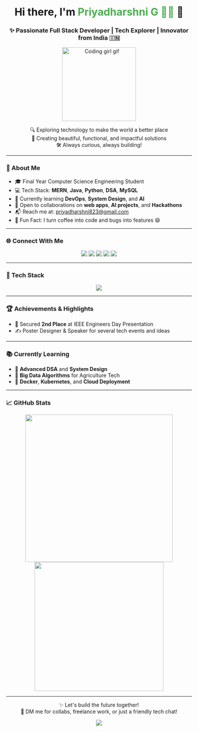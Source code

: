 <h1 align="center">Hi there, I'm <span style="color:#4CAF50">Priyadharshni G 👩‍💻</span> 👋</h1>
<h3 align="center">✨ Passionate Full Stack Developer | Tech Explorer | Innovator from India 🇮🇳</h3>

<p align="center">
  <img src="https://media.giphy.com/media/qgQUggAC3Pfv687qPC/giphy.gif" width="200" alt="Coding girl gif"/>
</p>

<p align="center">
  🔍 Exploring technology to make the world a better place<br>
  🌟 Creating beautiful, functional, and impactful solutions<br>
  🛠 Always curious, always building!
</p>

---

### 🚀 About Me

- 🎓 Final Year Computer Science Engineering Student  
- 💻 Tech Stack: **MERN**, **Java**, **Python**, **DSA**, **MySQL**  
- 🌱 Currently learning **DevOps**, **System Design**, and **AI**  
- 🤝 Open to collaborations on **web apps**, **AI projects**, and **Hackathons**  
- 📬 Reach me at: [priyadharshni823@gmail.com](mailto:priyadharshni823@gmail.com)  
- 🎯 Fun Fact: I turn coffee into code and bugs into features 😄

---

### 🌐 Connect With Me

<p align="center">
  <a href="https://linkedin.com/in/priyadharshnig" target="_blank"><img src="https://img.shields.io/badge/LinkedIn-0A66C2?style=for-the-badge&logo=linkedin&logoColor=white" /></a>
  <a href="https://github.com/priyadharshnig" target="_blank"><img src="https://img.shields.io/badge/GitHub-100000?style=for-the-badge&logo=github&logoColor=white" /></a>
  <a href="https://kaggle.com/priyadharshnig23" target="_blank"><img src="https://img.shields.io/badge/Kaggle-20BEFF?style=for-the-badge&logo=kaggle&logoColor=white" /></a>
  <a href="https://instagram.com/_.bookish_bliss._" target="_blank"><img src="https://img.shields.io/badge/Instagram-E1306C?style=for-the-badge&logo=instagram&logoColor=white" /></a>
  <a href="https://www.youtube.com/c/innovisiontamil" target="_blank"><img src="https://img.shields.io/badge/YouTube-FF0000?style=for-the-badge&logo=youtube&logoColor=white" /></a>
</p>

---

### 🧰 Tech Stack

<p align="center">
  <img src="https://skillicons.dev/icons?i=html,css,js,react,nodejs,express,mongodb,mysql,java,c,python,bootstrap,figma,postman,git" />
</p>

---


### 🏆 Achievements & Highlights

- 🥈 Secured **2nd Place** at IEEE Engineers Day Presentation  
- ✍️ Poster Designer & Speaker for several tech events and ideas

---

### 📚 Currently Learning

- 🔧 **Advanced DSA** and **System Design**  
- 🧪 **Big Data Algorithms** for Agriculture Tech  
- 🐳 **Docker**, **Kubernetes**, and **Cloud Deployment**

---

### 📈 GitHub Stats

<p align="center">
  <img src="https://github-readme-stats.vercel.app/api?username=priyadharshnig&show_icons=true&theme=radical" width="400" />
  <img src="https://github-readme-stats.vercel.app/api/top-langs/?username=priyadharshnig&layout=compact&theme=radical" width="350" />
</p>

---

<p align="center">
  ✨ Let's build the future together!<br>
  💬 DM me for collabs, freelance work, or just a friendly tech chat!
</p>

<p align="center">
  <img src="https://readme-typing-svg.herokuapp.com?font=Fira+Code&duration=3000&pause=500&color=4CAF50&center=true&vCenter=true&width=435&lines=Keep+learning.;Keep+building.;Keep+growing!+" />
</p>
